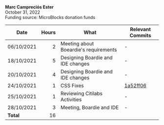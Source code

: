 **Marc Campreciós Ester**  
October 31, 2022  
Funding source: MicroBlocks donation funds

| Date       | Hours | What | Relevant Commits |
|------------|------:|------|-----|
| 06/10/2021 | 2 | Meeting about Boeardie's requirements | - |
| 18/10/2021 | 5 | Designing Boardie and IDE changes | - |
| 20/10/2021 | 4 | Designing Boardie and IDE changes | - |
| 24/10/2021 | 1 | CSS Fixes | [1a52ff06](https://gitlab.com/kram08980/microblocks-site/-/commit/1a52ff0632b6f9fc9c00852d9a0412448f9d85ae) |
| 25/10/2021 | 1 | Reviewing Citilabs Activities | - |
| 28/10/2021 | 3 | Meeting, Boardie and IDE | - |
| **Total**  | 16 | |
